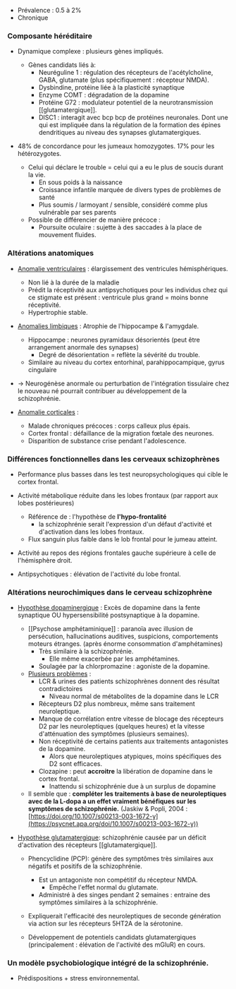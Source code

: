 

- Prévalence : 0.5 à 2%
- Chronique 

### Composante héréditaire 

- Dynamique complexe : plusieurs gènes impliqués. 
	- Gènes candidats liés à:
		- Neuréguline 1 : régulation des récepteurs de l'acétylcholine, GABA, glutamate (plus spécifiquement : récepteur NMDA).
		- Dysbindine, protéine liée à la plasticité synaptique 
		- Enzyme COMT : dégradation de la dopamine 
		- Protéine G72 : modulateur potentiel de la neurotransmission [[glutamatergique]]. 
		- DISC1 : interagit avec bcp bcp de protéines neuronales. Dont une qui est impliquée dans la régulation de la formation des épines dendritiques au niveau des synapses glutamatergiques. 

- 48% de concordance pour les jumeaux homozygotes. 17% pour les hétérozygotes.
	- Celui qui déclare le trouble = celui qui a eu le plus de soucis durant la vie. 
		- En sous poids à la naissance
		- Croissance infantile marquée de divers types de problèmes de santé
		- Plus soumis / larmoyant / sensible, considéré comme plus vulnérable par ses parents 
	- Possible de différencier de manière précoce :
		- Poursuite oculaire : sujette à des saccades à la place de mouvement fluides.

### Altérations anatomiques 

- <u>Anomalie ventriculaires</u> : élargissement des ventricules hémisphériques.
	- Non lié à la durée de la maladie 
	- Prédit la réceptivité aux antipsychotiques pour les individus chez qui ce stigmate est présent : ventricule plus grand = moins bonne réceptivité.
	- Hypertrophie stable.

- <u>Anomalies limbiques</u> : Atrophie de l'hippocampe & l'amygdale. 
	- Hippocampe : neurones pyramidaux désorientés (peut être arrangement anormale des synapses)
		- Degré de désorientation = reflète la sévérité du trouble. 
	- Similaire au niveau du cortex entorhinal, parahippocampique, gyrus cingulaire 
- -> Neurogénèse anormale ou perturbation de l'intégration tissulaire chez le nouveau né pourrait contribuer au développement de la schizophrénie. 

- <u>Anomalie corticales</u> : 
	- Malade chroniques précoces : corps calleux plus épais. 
	- Cortex frontal : défaillance de la migration fœtale des neurones.
	- Disparition de substance crise pendant l'adolescence. 

### Différences fonctionnelles dans les cerveaux schizophrènes

- Performance plus basses dans les test neuropsychologiques qui cible le cortex frontal.
- Activité métabolique réduite dans les lobes frontaux (par rapport aux lobes postérieures)
	- Référence de : l'hypothèse de **l'hypo-frontalité**
		- la schizophrénie serait l'expression d'un défaut d'activité et d'activation dans les lobes frontaux.
	- Flux sanguin plus faible dans le lob frontal pour le jumeau atteint.
- Activité au repos des régions frontales gauche supérieure à celle de l'hémisphère droit. 

- Antipsychotiques : élévation de l'activité du lobe frontal. 

### Altérations neurochimiques dans le cerveau schizophrène 

- <u>Hypothèse dopaminergique</u> : Excès de dopamine dans la fente synaptique OU hypersensibilité postsynaptique à la dopamine. 
	- [[Psychose amphétaminique]] : paranoïa avec illusion de persécution, hallucinations auditives, suspicions, comportements moteurs étranges. (après énorme consommation d'amphétamines)
		- Très similaire à la schizophrénie. 
			- Elle même exacerbée par les amphétamines.
		- Soulagée par la chlorpromazine : agoniste de la dopamine.
	- <u>Plusieurs problèmes</u> :
		- LCR & urines des patients schizophrènes donnent des résultat contradictoires
			- Niveau normal de métabolites de la dopamine dans le LCR
		- Récepteurs D2 plus nombreux, même sans traitement neuroleptique. 
		- Manque de corrélation entre vitesse de blocage des récepteurs D2 par les neuroleptiques (quelques heures) et la vitesse d'atténuation des symptômes (plusieurs semaines).
		- Non réceptivité de certains patients aux traitements antagonistes de la dopamine.
			- Alors que neuroleptiques atypiques, moins spécifiques des D2 sont efficaces. 
		- Clozapine : peut **accroitre** la libération de dopamine dans le cortex frontal. 
			- Inattendu si schizophrénie due à un surplus de dopamine 
	- Il semble que : **compléter les traitements à base de neuroleptiques avec de la L-dopa a un effet vraiment bénéfiques sur les symptômes de schizophrénie.** (Jaskiw & Popli, 2004 : [https://doi.org/10.1007/s00213-003-1672-y](https://psycnet.apa.org/doi/10.1007/s00213-003-1672-y))

- <u>Hypothèse glutamatergique</u>: schizophrénie causée par un déficit d'activation des récepteurs [[glutamatergique]]. 
	- Phencyclidine (PCP): génère des symptômes très similaires aux négatifs et positifs de la schizophrénie.
		- Est un antagoniste non compétitif du récepteur NMDA. 
			- Empêche l'effet normal du glutamate. 
		- Administré à des singes pendant 2 semaines : entraine des symptômes similaires à la schizophrénie. 
	- Expliquerait l'efficacité des neuroleptiques de seconde génération via action sur les récepteurs 5HT2A de la sérotonine. 
	
	- Développement de potentiels candidats glutamatergiques (principalement : élévation de l'activité des mGluR) en cours.

### Un modèle psychobiologique intégré de la schizophrénie. 

- Prédispositions + stress environnemental. 

